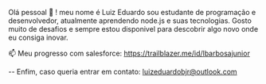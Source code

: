 Olá pessoal 👋 ! meu nome é Luiz Eduardo sou estudante de programação e desenvolvedor, atualmente aprendendo node.js e suas tecnologias.
Gosto muito de desafios e sempre estou disponivel para descobrir algo novo onde eu consiga inovar.

📫 Meu progresso com salesforce:
https://trailblazer.me/id/lbarbosajunior

-- Enfim, caso queria entrar em contato: luizeduardobjr@outlook.com

